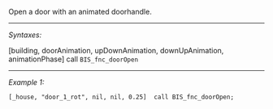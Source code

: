 Open a door with an animated doorhandle.


---
*Syntaxes:*

[building, doorAnimation, upDownAnimation, downUpAnimation, animationPhase] call `BIS_fnc_doorOpen`

---
*Example 1:*

```sqf
[_house, "door_1_rot", nil, nil, 0.25]  call BIS_fnc_doorOpen;
```
